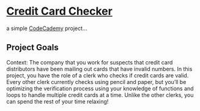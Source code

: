 # <a href="https://www.codecademy.com/practice/projects/credit-card-checker" target="_blank">Credit Card Checker</a>
a simple <a href="https://www.codecademy.com/practice/projects/number-guesser-independent-practice" target="_blank">CodeCademy</a> project...

## Project Goals  
Context: The company that you work for suspects that credit card distributors have been mailing out cards that have invalid numbers. In this project, you have the role of a clerk who checks if credit cards are valid. Every other clerk currently checks using pencil and paper, but you’ll be optimizing the verification process using your knowledge of functions and loops to handle multiple credit cards at a time. Unlike the other clerks, you can spend the rest of your time relaxing!

